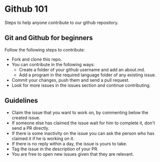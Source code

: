 # Github 101
Steps to help anyone contribute to our github repository.

## Git and Github for beginners
Follow the following steps to contribute:

* Fork and clone this repo.
* You can contribute in the following ways:
    * Create a folder of your github username and add an about.md.
    * Add a program in the required language folder of any existing issue. 
* Commit your changes, push them and send a pull request.
* Look for more issues in the issues section and continue contributing.


## Guidelines

* Claim the issue that you want to work on, by commenting below the created issue.
* If someone else has claimed the issue wait for him to complete it, don't send a PR directly.
* If there is some inactivity on the issue you can ask the person who has claimed it if he is working on it.
* If there is no reply within a day, the issue is yours to take.
* Tag the issue in the description of your PR.
* You are free to open new issues given that they are relevant.


